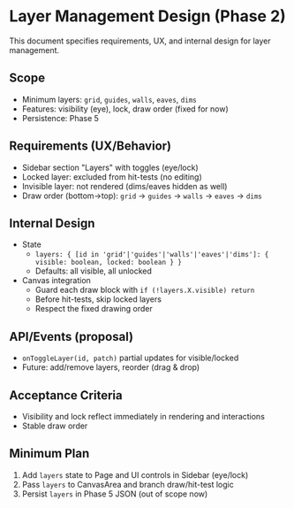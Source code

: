 # Layer Management Design (Phase 2)

This document specifies requirements, UX, and internal design for layer management.

## Scope
- Minimum layers: `grid`, `guides`, `walls`, `eaves`, `dims`
- Features: visibility (eye), lock, draw order (fixed for now)
- Persistence: Phase 5

## Requirements (UX/Behavior)
- Sidebar section "Layers" with toggles (eye/lock)
- Locked layer: excluded from hit-tests (no editing)
- Invisible layer: not rendered (dims/eaves hidden as well)
- Draw order (bottom→top): `grid` → `guides` → `walls` → `eaves` → `dims`

## Internal Design
- State
  - `layers: { [id in 'grid'|'guides'|'walls'|'eaves'|'dims']: { visible: boolean, locked: boolean } }`
  - Defaults: all visible, all unlocked
- Canvas integration
  - Guard each draw block with `if (!layers.X.visible) return`
  - Before hit-tests, skip locked layers
  - Respect the fixed drawing order

## API/Events (proposal)
- `onToggleLayer(id, patch)` partial updates for visible/locked
- Future: add/remove layers, reorder (drag & drop)

## Acceptance Criteria
- Visibility and lock reflect immediately in rendering and interactions
- Stable draw order

## Minimum Plan
1. Add `layers` state to Page and UI controls in Sidebar (eye/lock)
2. Pass `layers` to CanvasArea and branch draw/hit-test logic
3. Persist `layers` in Phase 5 JSON (out of scope now)

